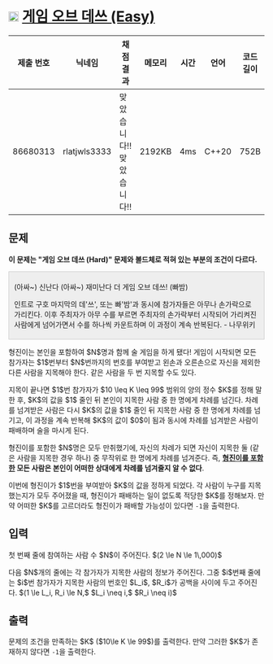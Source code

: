 # <img width="20px"  src="https://d2gd6pc034wcta.cloudfront.net/tier/12.svg" class="solvedac-tier"> [게임 오브 데쓰 (Easy)](https://www.acmicpc.net/problem/32654) 

| 제출 번호 | 닉네임 | 채점 결과 | 메모리 | 시간 | 언어 | 코드 길이 |
|---|---|---|---|---|---|---|
|86680313| rlatjwls3333|맞았습니다!! 맞았습니다!!|2192KB|4ms|C++20|752B|

## 문제
<p><strong>이 문제는 "게임 오브 데쓰 (Hard)" 문제와 볼드체로 적혀 있는 부분의 조건이 다르다. </strong></p>

<div style="background:#eeeeee;border:1px solid #cccccc;padding:5px 10px;">
<p>(아싸~) 신난다 (아싸~) 재미난다 더 게임 오브 데쓰! (빠밤)</p>

<p>인트로 구호 마지막의 데'쓰', 또는 빠'밤'과 동시에 참가자들은 아무나 손가락으로 가리킨다. 이후 주최자가 아무 수를 부르면 주최자의 손가락부터 시작되어 가리켜진 사람에게 넘어가면서 수를 하나씩 카운트하며 이 과정이 계속 반복된다. - 나무위키</p>
</div>

<p>형진이는 본인을 포함하여 $N$명과 함께 술 게임을 하게 됐다! 게임이 시작되면 모든 참가자는 $1$번부터 $N$번까지의 번호를 부여받고 왼손과 오른손으로 자신을 제외한 다른 사람을 지목해야 한다. 같은 사람을 두 번 지목할 수도 있다.</p>

<p>지목이 끝나면 $1$번 참가자가 $10 \leq K \leq 99$ 범위의 양의 정수 $K$를 정해 말한 후, $K$의 값을 $1$ 줄인 뒤 본인이 지목한 사람 중 한 명에게 차례를 넘긴다. 차례를 넘겨받은 사람은 다시 $K$의 값을 $1$ 줄인 뒤 지목한 사람 중 한 명에게 차례를 넘기고, 이 과정을 계속 반복해 $K$의 값이 $0$이 됨과 동시에 차례를 넘겨받은 사람이 패배하며 술을 마시게 된다.</p>

<p>형진이를 포함한 $N$명은 모두 만취했기에, 자신의 차례가 되면 자신이 지목한 둘 (같은 사람을 지목한 경우 하나) 중 무작위로 한 명에게 차례를 넘겨준다. 즉, <strong><u>형진이를 포함한</u> 모든 사람은 본인이</strong><strong> 어떠한 상대에게 차례를 넘겨줄지 알 수 없다</strong>.</p>

<p>이번에 형진이가 $1$번을 부여받아 $K$의 값을 정하게 되었다. 각 사람이 누구를 지목했는지가 모두 주어졌을 때, 형진이가 패배하는 일이 없도록 적당한 $K$를 정해보자. 만약 어떠한 $K$를 고르더라도 형진이가 패배할 가능성이 있다면 <code>-1</code>을 출력한다.</p>

## 입력
<p>첫 번째 줄에 참여하는 사람 수 $N$이 주어진다. $(2 \le N \le 1\,000)$</p>

<p>다음 $N$개의 줄에는 각 참가자가 지목한 사람의 정보가 주어진다. 그중 $i$번째 줄에는 $i$번 참가자가 지목한 사람의 번호인 $L_i$, $R_i$가 공백을 사이에 두고 주어진다. $(1 \le L_i, R_i \le N,$ $L_i \neq i,$ $R_i \neq i)$</p>

## 출력
<p>문제의 조건을 만족하는 $K$ ($10\le K \le 99$)를 출력한다. 만약 그러한 $K$가 존재하지 않다면 <code>-1</code>을 출력한다.</p>

